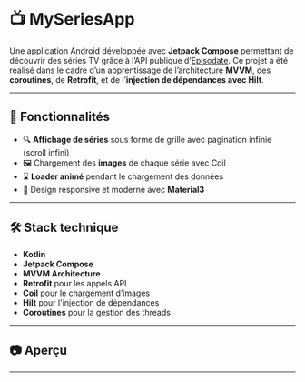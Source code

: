 # 📺 MySeriesApp

Une application Android développée avec **Jetpack Compose** permettant de découvrir des séries TV grâce à l’API publique d’[Episodate](https://www.episodate.com/). Ce projet a été réalisé dans le cadre d’un apprentissage de l’architecture **MVVM**, des **coroutines**, de **Retrofit**, et de l’**injection de dépendances avec Hilt**.

---

## 🚀 Fonctionnalités

- 🔍 **Affichage de séries** sous forme de grille avec pagination infinie (scroll infini)
- 🖼️ Chargement des **images** de chaque série avec Coil
- ⌛ **Loader animé** pendant le chargement des données
- 📱 Design responsive et moderne avec **Material3**

---

## 🛠️ Stack technique

- **Kotlin**
- **Jetpack Compose**
- **MVVM Architecture**
- **Retrofit** pour les appels API
- **Coil** pour le chargement d’images
- **Hilt** pour l'injection de dépendances
- **Coroutines** pour la gestion des threads

---

## 📷 Aperçu

> 

---
